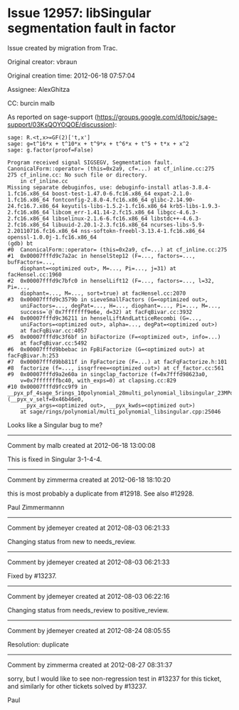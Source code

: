 # Issue 12957: libSingular segmentation fault in factor

Issue created by migration from Trac.

Original creator: vbraun

Original creation time: 2012-06-18 07:57:04

Assignee: AlexGhitza

CC:  burcin malb

As reported on sage-support (https://groups.google.com/d/topic/sage-support/03KsQOYOQOE/discussion):

```
sage: R.<t,x>=GF(2)['t,x']
sage: g=t^16*x + t^10*x + t^9*x + t^6*x + t^5 + t*x + x^2
sage: g.factor(proof=False)

Program received signal SIGSEGV, Segmentation fault.
CanonicalForm::operator= (this=0x2a9, cf=...) at cf_inline.cc:275
275	cf_inline.cc: No such file or directory.
	in cf_inline.cc
Missing separate debuginfos, use: debuginfo-install atlas-3.8.4-1.fc16.x86_64 boost-test-1.47.0-6.fc16.x86_64 expat-2.1.0-1.fc16.x86_64 fontconfig-2.8.0-4.fc16.x86_64 glibc-2.14.90-24.fc16.7.x86_64 keyutils-libs-1.5.2-1.fc16.x86_64 krb5-libs-1.9.3-2.fc16.x86_64 libcom_err-1.41.14-2.fc15.x86_64 libgcc-4.6.3-2.fc16.x86_64 libselinux-2.1.6-6.fc16.x86_64 libstdc++-4.6.3-2.fc16.x86_64 libuuid-2.20.1-2.3.fc16.x86_64 ncurses-libs-5.9-2.20110716.fc16.x86_64 nss-softokn-freebl-3.13.4-1.fc16.x86_64 openssl-1.0.0j-1.fc16.x86_64
(gdb) bt
#0  CanonicalForm::operator= (this=0x2a9, cf=...) at cf_inline.cc:275
#1  0x00007fffd9c7a2ac in henselStep12 (F=..., factors=..., bufFactors=..., 
    diophant=<optimized out>, M=..., Pi=..., j=31) at facHensel.cc:1960
#2  0x00007fffd9c7bfc0 in henselLift12 (F=..., factors=..., l=32, Pi=..., 
    diophant=..., M=..., sort=true) at facHensel.cc:2070
#3  0x00007fffd9c3579b in sieveSmallFactors (G=<optimized out>, 
    uniFactors=..., degPat=..., H=..., diophant=..., Pi=..., M=..., 
    success=`@`0x7fffffff9e6e, d=32) at facFqBivar.cc:3932
#4  0x00007fffd9c36211 in henselLiftAndLatticeRecombi (G=..., 
    uniFactors=<optimized out>, alpha=..., degPat=<optimized out>)
    at facFqBivar.cc:4057
#5  0x00007fffd9c3f6bf in biFactorize (F=<optimized out>, info=...)
    at facFqBivar.cc:5492
#6  0x00007fffd9bbebac in FpBiFactorize (G=<optimized out>) at facFqBivar.h:253
#7  0x00007fffd9bb811f in FpFactorize (F=...) at facFqFactorize.h:101
#8  factorize (f=..., issqrfree=<optimized out>) at cf_factor.cc:561
#9  0x00007fffd9a2e60a in singclap_factorize (f=0x7fffd98623a0, 
    v=0x7fffffffbc40, with_exps=0) at clapsing.cc:829
#10 0x00007fffd9fcc9f9 in __pyx_pf_4sage_5rings_10polynomial_28multi_polynomial_libsingular_23MPolynomial_libsingular_49factor (__pyx_v_self=0x46b46e0, 
    __pyx_args=<optimized out>, __pyx_kwds=<optimized out>)
    at sage/rings/polynomial/multi_polynomial_libsingular.cpp:25046
```

Looks like a Singular bug to me?


---

Comment by malb created at 2012-06-18 13:00:08

This is fixed in Singular 3-1-4-4.


---

Comment by zimmerma created at 2012-06-18 18:10:20

this is most probably a duplicate from #12918. See also #12928.

Paul Zimmermannn


---

Comment by jdemeyer created at 2012-08-03 06:21:33

Changing status from new to needs_review.


---

Comment by jdemeyer created at 2012-08-03 06:21:33

Fixed by #13237.


---

Comment by jdemeyer created at 2012-08-03 06:22:16

Changing status from needs_review to positive_review.


---

Comment by jdemeyer created at 2012-08-24 08:05:55

Resolution: duplicate


---

Comment by zimmerma created at 2012-08-27 08:31:37

sorry, but I would like to see non-regression test in #13237 for this ticket, and similarly for other tickets solved by #13237.

Paul
